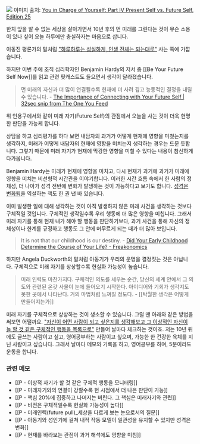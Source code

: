
![](https://i.imgur.com/mmmJIrM.png)
이미지 출처: [You in Charge of Yourself: Part IV Present Self vs. Future Self, Edition 25](https://www.linkedin.com/pulse/you-charge-yourself-part-iv-present-self-vs-future-brown)

한치 앞을 알 수 없는 세상을 살아가면서 10년 후의 먼 미래를 그린다는 것이 무슨 소용이 있나 싶어 오늘 하루에만 충실하자는 마음으로 삽니다.

이동진 평론가의 말처럼 ["하루하루는 성실하게, 인생 전체는 되는대로"](https://slowdive14.tistory.com/1299449) 사는 쪽에 가깝습니다.

하지만 이번 주에 조직 심리학자인 Benjamin Hardy의 저서 중 [[Be Your Future Self Now]]를 읽고 관련 팟캐스트도 들으면서 생각이 달라졌습니다.

>먼 미래의 자신과 더 많이 연결될수록 현재에 더 사려 깊고 능동적인 결정을 내릴 수 있습니다. - [The Importance of Connecting with Your Future Self | 32sec snip from The One You Feed](https://share.snipd.com/snip/749b9be1-5ca7-45ad-84ef-337cae39a579)

위 인용구에서와 같이 미래 자기(Future Self)의 관점에서 오늘을 사는 것이 더욱 현명한 판단을 가능케 합니다.

상담을 하고 심리평가를 하다 보면 내담자의 과거가 어떻게 현재에 영향을 미쳤는지를 생각하지, 미래가 어떻게 내담자의 현재에 영향을 미치는지 생각하는 경우는 드문 듯합니다. 그렇기 때문에 미래 자기가 현재에 막강한 영향을 미칠 수 있다는 내용이 참신하게 다가옵니다.

Benjamin Hardy는 미래가 현재에 영향을 미치고, 다시 현재가 과거에 과거가 미래에 영향을 미치는 비선형적 시간관을 이야기합니다. 이러한 시간 흐름 속에서 한 사람의 정체성, 더 나아가 성격 전반에 변화가 발생하는 것이 가능하다고 보기도 합니다. [성격은 변화됨](https://www.amazon.com/Personality-Isnt-Permanent-Self-Limiting-Beliefs-ebook/dp/B07N5H5C4N)을 역설하는 책도 한 권 낸 바 있습니다.

이미 발생한 일에 대해 생각하는 것이 아직 발생하지 않은 미래 사건을 생각하는 것보다 구체적일 것입니다. 구체적인 생각일수록 우리 행동에 더 많은 영향을 미칩니다. 그래서 미래 자기를 통해 현재 내가 해야 할 행동을 판단하기보다, 과거 사건을 통해 자신의 정체성이나 한계를 규정하고 행동도 그 안에 머무르게 되는 때가 더 많아 보입니다.

> It is not that our childhood is our destiny. - [Did Your Early Childhood Determine the Course of Your Life? - Freakonomics](https://freakonomics.com/podcast/did-your-early-childhood-determine-the-course-of-your-life/#:~:text=It%E2%80%99s%20just%20not%20that%20our%20childhood%20is%20our%20destiny.)

하지만 Angela Duckworth의 말처럼 아동기가 우리의 운명을 결정짓는 것은 아닙니다. 구체적으로 미래 자기를 상상할수록 현실화 가능성이 높습니다.

>미래 인력도 마찬가지다. 구체적인 의도를 세우는 순간, 당신의 세계 안에서 그 의도와 관련된 온갖 사물이 눈에 들어오기 시작한다. 아이디어와 기회가 생각지도 못한 곳에서 나타난다. 거의 마법처럼 느껴질 정도다. - [[탁월한 생각은 어떻게 만들어지는가]]

미래 자기를 구체적으로 상상하는 것이 생소할 수 있습니다. 그럴 땐 아래와 같은 방법을 써보면 어떨까요. ["자신이 어떤 사람이 되고 싶은지를 생각해보고 그 이상적인 자신이 늘 할 것 같은 구체적인 행동을 목록으로"](https://stibee.com/api/v1.0/emails/share/T-fRVEgXDlWuim0zj3zqZma1yx2Em5I=) 만들어 날마다 체크하는 것이죠. 저는 10년 뒤에도 글쓰는 사람이고 싶고, 영어공부하는 사람이고 싶으며, 가능한 한 건강한 육체를 지닌 사람이고 싶습니다. 그래서 날마다 메모와 기록을 하고, 영어공부를 하며, 5분이라도 운동을 합니다. 


### 관련 메모
- [[P - 이상적 자기가 할 것 같은 구체적 행동을 모니터링]]
- [[P - 미래자기와의 연결이 강할수록 현 시점에서 더 나은 판단이 가능]]
- [[P - 핵심 20%에 집중하고 나머지는 버린다. 그 핵심은 미래자기와 관련]]
- [[P - 비전은 구체적일수록 현실화 가능성이 높다]]
- [[P - 미래인력(future pull)_세상을 다르게 보는 눈으로서의 질문]]
- [[P - 아동기와 성인기에 걸쳐 내적 작동 모델이 일관성을 유지할 수 있지만 성격은 변화]]
- [[P - 현재를 바라보는 관점이 과거 해석에도 영향을 미침]]


